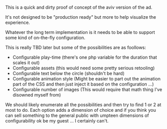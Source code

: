 This is a quick and dirty proof of concept of the aviv version of the ad.

It's not designed to be "production ready" but more to help visualize the experience.

Whatever the long term implementation is it needs to be able to support some kind of on-the-fly configuration.

This is really TBD later but some of the possibilities are as foollows:

  * Configurable play-time (there's one php variable for the duration that scales it out)
  * Configurable assets (this would need some pretty serious retooling)
  * Configurable text below the circle (shouldn't be hard)
  * Configurable animation style (Might be easier to part out the animation part of the CSS and then just inject it based on the configuration ...)
  * Configurable number of images (This would require that math thing I've disowned myself from)

We should likely enumerate all the possibilities and then try to find 1 or 2 at most to do. Each option adds a dimension of choice and if you think
you can sell something to the general public with umpteen dimensions of configurability ok be my guest ... I certainly can't.
